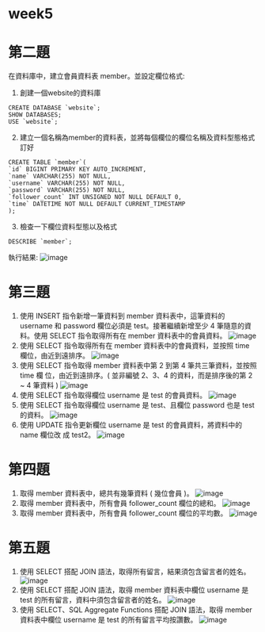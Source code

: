 # week5
# 第二題
在資料庫中，建立會員資料表 member。並設定欄位格式:
1. 創建一個website的資料庫
```mysql
CREATE DATABASE `website`;
SHOW DATABASES;
USE `website`;
```
2. 建立一個名稱為member的資料表，並將每個欄位的欄位名稱及資料型態格式訂好
```mysql
CREATE TABLE `member`(
`id` BIGINT PRIMARY KEY AUTO_INCREMENT,
`name` VARCHAR(255) NOT NULL,
`username` VARCHAR(255) NOT NULL,
`password` VARCHAR(255) NOT NULL,
`follower_count` INT UNSIGNED NOT NULL DEFAULT 0,
`time` DATETIME NOT NULL DEFAULT CURRENT_TIMESTAMP
);
```
3. 檢查一下欄位資料型態以及格式
```mysql
DESCRIBE `member`;
```
執行結果:
![image](https://github.com/eunicezhou/week5/assets/131647842/efe96c15-cda4-44fd-83b9-b98067ac9fee)

# 第三題
1. 使⽤ INSERT 指令新增⼀筆資料到 member 資料表中，這筆資料的 username 和 password 欄位必須是 test。接著繼續新增⾄少 4 筆隨意的資料。使⽤ SELECT 指令取得所有在 member 資料表中的會員資料。
![image](https://github.com/eunicezhou/week5/assets/131647842/9553227a-04be-46bf-a137-d2c19701c0f4)
2. 使⽤ SELECT 指令取得所有在 member 資料表中的會員資料，並按照 time 欄位，由近到遠排序。
![image](https://github.com/eunicezhou/week5/assets/131647842/48b93864-5720-41ab-a9de-2e6062a9b102)
3. 使⽤ SELECT 指令取得 member 資料表中第 2 到第 4 筆共三筆資料，並按照 time 欄 位，由近到遠排序。( 並非編號 2、3、4 的資料，⽽是排序後的第 2 ~ 4 筆資料 )
![image](https://github.com/eunicezhou/week5/assets/131647842/a54a5769-b1e1-4451-83e7-b0f8dfd39eec)
4. 使⽤ SELECT 指令取得欄位 username 是 test 的會員資料。
![image](https://github.com/eunicezhou/week5/assets/131647842/0494286b-99be-4534-8db9-b4696dab72f5)
5. 使⽤ SELECT 指令取得欄位 username 是 test、且欄位 password 也是 test 的資料。
![image](https://github.com/eunicezhou/week5/assets/131647842/4f792874-f01a-4ae3-b23f-66534a7d7a66)
6. 使⽤ UPDATE 指令更新欄位 username 是 test 的會員資料，將資料中的 name 欄位改 成 test2。
![image](https://github.com/eunicezhou/week5/assets/131647842/f5b2d5ad-a2f2-4c2b-aae0-ec2c9523fb80)

# 第四題
1. 取得 member 資料表中，總共有幾筆資料 ( 幾位會員 )。
![image](https://github.com/eunicezhou/week5/assets/131647842/0db78863-f907-48aa-ba58-a483f2406228)
2. 取得 member 資料表中，所有會員 follower_count 欄位的總和。
![image](https://github.com/eunicezhou/week5/assets/131647842/ecdc0262-39ce-4031-b50b-43714c878818)
4. 取得 member 資料表中，所有會員 follower_count 欄位的平均數。
![image](https://github.com/eunicezhou/week5/assets/131647842/6912a4cc-3466-428b-bf04-49aecf0d4b88)

# 第五題
1. 使⽤ SELECT 搭配 JOIN 語法，取得所有留⾔，結果須包含留⾔者的姓名。
![image](https://github.com/eunicezhou/week5/assets/131647842/b147bc70-3af8-46cd-ab8c-e5f577b3b46d)
2. 使⽤ SELECT 搭配 JOIN 語法，取得 member 資料表中欄位 username 是 test 的所有留⾔，資料中須包含留⾔者的姓名。
![image](https://github.com/eunicezhou/week5/assets/131647842/200cedc2-65c1-45f7-b0e3-3c4a4d177cf6)
3. 使⽤ SELECT、SQL Aggregate Functions 搭配 JOIN 語法，取得 member 資料表中欄位 username 是 test 的所有留⾔平均按讚數。
![image](https://github.com/eunicezhou/week5/assets/131647842/f6953333-4215-434c-a070-06d71f1d285e)
